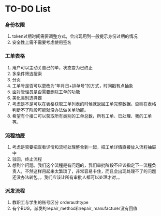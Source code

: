 # TO-DO List

### 身份权限

1. token过期时间需要调整方式，会出现用到一般提示身份过期的情况
2. 安全性上需不需要考虑使用签名

### 工单表格

1. 用户可以主动关自己的单，状态变为已终止
2. 多条件筛选搜索
3. 分页
4. 工单号是否可以更改为“年月日+排单号”的方式，时间戳有点抽象
5. 面对管理员是否需要删除工单的功能
6. 美化类别选择器
7. 考虑是不是可以在表格获取工单列表的时候就返回工单完整数据，否则在表格判断不了阶段可能就没办法做关单功能。
8. 希望有个接口可以获取所有类别的工单总数，所有工单、已处理、我的工单等。

### 流程抽屉

1. 考虑是否要把查看详情和流程处理整合到一起，把工单详情直接放入流程抽屉中
2. 驳回，终止流程
3. 想到个问题。我们这个流程是有问题的，我们审批阶段不应该指定下一流程负责人，不然这样用起来太繁琐了，非常容易卡住，而且会出现处理不了的问题还没办法转包。。我们应该让所有审批人都可以处理才对。。

### 派发流程

1. 教职工与学生的账号区分 orderauthtype
2. 有个BUG，派发的repair_method和repair_manufacturer没有回值
